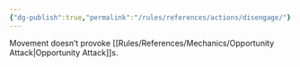 ```yaml
---
{"dg-publish":true,"permalink":"/rules/references/actions/disengage/"}
---
```


Movement doesn’t provoke [[Rules/References/Mechanics/Opportunity Attack\|Opportunity Attack]]s.